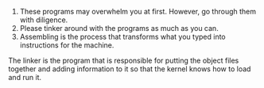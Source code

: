 1. These programs may overwhelm you at first. However, go through them with diligence.
1. Please tinker around with the programs as much as you can.
1. Assembling is the process that transforms what you typed into instructions for the machine.

The linker is the program that is responsible for putting the object files together and adding
information to it so that the kernel knows how to load and run it.
